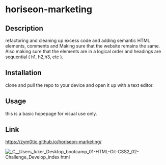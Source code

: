 # horiseon-marketing

## Description

refactoring and cleaning up excess code and adding semantic HTML elements, comments and Making sure that the website remains the same. 
Also making sure that the elements are in a logical order and headings are sequential ( h1, h2,h3, etc ).

## Installation

clone and pull the repo to your device and open it up with a text editor.

## Usage 

this is a basic hopepage for visual use only.

## Link

https://zym0tic.github.io/horiseon-marketing/


![_C__Users_luker_Desktop_bootcamp_01-HTML-Git-CSS2_02-Challenge_Develop_index html](https://user-images.githubusercontent.com/49612038/179092536-b1c28549-464a-406f-8631-3e5f34b47e04.png)
